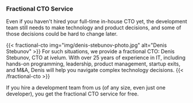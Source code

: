 ### Fractional CTO Service

Even if you haven't hired your full-time in-house CTO yet, the development team
still needs to make technology and product decisions, and some of those decisions
could be hard to change later.

{{< fractional-cto img="img/denis-stebunov-photo.jpg" alt="Denis Stebunov" >}}
For such situations, we provide a fractional CTO: Denis Stebunov, CTO at ivelum.
With over 25 years of experience in IT, including hands-on programming, leadership,
product management, startup exits, and M&A, Denis will help you navigate complex
technology decisions.
{{< /fractional-cto >}}

If you hire a development team from us (of any size, even just one developer), you
get the fractional CTO service for free.
